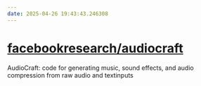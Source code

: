 ```yaml
---
date: 2025-04-26 19:43:43.246308
---
```


# [facebookresearch/audiocraft](https://github.com/facebookresearch/audiocraft)

AudioCraft: code for generating music, sound effects, and audio compression from raw audio and textinputs
